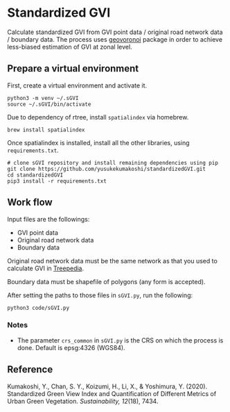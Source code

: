 # Standardized GVI
Calculate standardized GVI from GVI point data / original road network data / boundary data. The process uses [geovoronoi](https://github.com/WZBSocialScienceCenter/geovoronoi) package in order to achieve less-biased estimation of GVI at zonal level.

## Prepare a virtual environment
First, create a virtual environment and activate it.
```terminal
python3 -m venv ~/.sGVI
source ~/.sGVI/bin/activate
```

Due to dependency of rtree, install `spatialindex` via homebrew.
```terminal 
brew install spatialindex
```

Once spatialindex is installed, install all the other libraries, using `requirements.txt`.
```terminal 
# clone sGVI repository and install remaining dependencies using pip
git clone https://github.com/yusukekumakoshi/standardizedGVI.git
cd standardizedGVI
pip3 install -r requirements.txt
```

## Work flow
Input files are the followings:
* GVI point data
* Original road network data
* Boundary data

Original road network data must be the same network as that you used to calculate GVI in [Treepedia](https://github.com/y26805/Treepedia_Public).

Boundary data must be shapefile of polygons (any form is accepted).

After setting the paths to those files in `sGVI.py`, run the following:

```terminal
python3 code/sGVI.py
```

### Notes
* The parameter `crs_common` in `sGVI.py` is the CRS on which the process is done. Default is epsg:4326 (WGS84). 
## Reference
Kumakoshi, Y., Chan, S. Y., Koizumi, H., Li, X., & Yoshimura, Y. (2020). Standardized Green View Index and Quantification of Different Metrics of Urban Green Vegetation. _Sustainability, 12_(18), 7434.